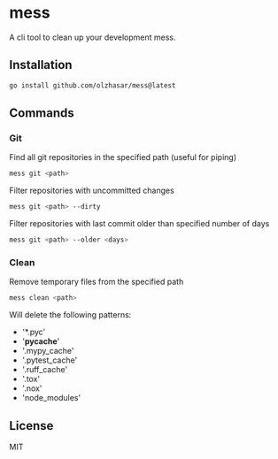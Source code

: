 # mess

A cli tool to clean up your development mess.

## Installation

```bash
go install github.com/olzhasar/mess@latest
```

## Commands

### Git

Find all git repositories in the specified path (useful for piping)

```bash
mess git <path>
```

Filter repositories with uncommitted changes

```bash
mess git <path> --dirty
```

Filter repositories with last commit older than specified number of days

```bash
mess git <path> --older <days>
```

### Clean

Remove temporary files from the specified path

```bash
mess clean <path>
```

Will delete the following patterns:

- '*.pyc'
- '__pycache__'
- '.mypy_cache'
- '.pytest_cache'
- '.ruff_cache'
- '.tox'
- '.nox'
- 'node_modules'

## License
MIT
